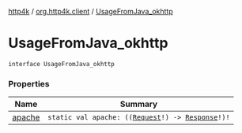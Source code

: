 [http4k](../../index.md) / [org.http4k.client](../index.md) / [UsageFromJava_okhttp](./index.md)

# UsageFromJava_okhttp

`interface UsageFromJava_okhttp`

### Properties

| Name | Summary |
|---|---|
| [apache](apache.md) | `static val apache: ((`[`Request`](../../org.http4k.core/-request/index.md)`!) -> `[`Response`](../../org.http4k.core/-response/index.md)`!)!` |
